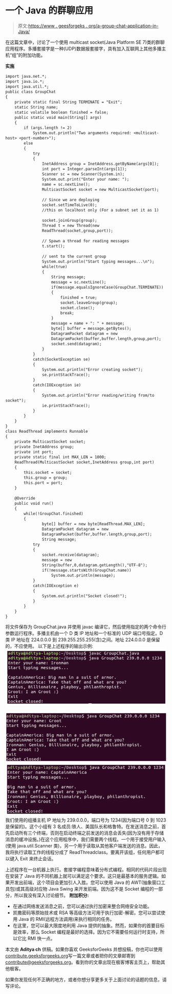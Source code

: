 # 一个 Java 的群聊应用

> 原文:[https://www . geesforgeks . org/a-group-chat-application-in-Java/](https://www.geeksforgeeks.org/a-group-chat-application-in-java/)

在这篇文章中，讨论了一个使用 multicast socket(Java Platform SE 7)类的群聊应用程序。多播套接字是一种(UDP)数据报套接字，具有加入互联网上其他多播主机“组”的附加功能。

**实施**

```
import java.net.*;
import java.io.*;
import java.util.*;
public class GroupChat
{
    private static final String TERMINATE = "Exit";
    static String name;
    static volatile boolean finished = false;
    public static void main(String[] args)
    {
        if (args.length != 2)
            System.out.println("Two arguments required: <multicast-host> <port-number>");
        else
        {
            try
            {
                InetAddress group = InetAddress.getByName(args[0]);
                int port = Integer.parseInt(args[1]);
                Scanner sc = new Scanner(System.in);
                System.out.print("Enter your name: ");
                name = sc.nextLine();
                MulticastSocket socket = new MulticastSocket(port);

                // Since we are deploying
                socket.setTimeToLive(0);
                //this on localhost only (For a subnet set it as 1)

                socket.joinGroup(group);
                Thread t = new Thread(new
                ReadThread(socket,group,port));

                // Spawn a thread for reading messages
                t.start(); 

                // sent to the current group
                System.out.println("Start typing messages...\n");
                while(true)
                {
                    String message;
                    message = sc.nextLine();
                    if(message.equalsIgnoreCase(GroupChat.TERMINATE))
                    {
                        finished = true;
                        socket.leaveGroup(group);
                        socket.close();
                        break;
                    }
                    message = name + ": " + message;
                    byte[] buffer = message.getBytes();
                    DatagramPacket datagram = new
                    DatagramPacket(buffer,buffer.length,group,port);
                    socket.send(datagram);
                }
            }
            catch(SocketException se)
            {
                System.out.println("Error creating socket");
                se.printStackTrace();
            }
            catch(IOException ie)
            {
                System.out.println("Error reading/writing from/to socket");
                ie.printStackTrace();
            }
        }
    }
}
class ReadThread implements Runnable
{
    private MulticastSocket socket;
    private InetAddress group;
    private int port;
    private static final int MAX_LEN = 1000;
    ReadThread(MulticastSocket socket,InetAddress group,int port)
    {
        this.socket = socket;
        this.group = group;
        this.port = port;
    }

    @Override
    public void run()
    {
        while(!GroupChat.finished)
        {
                byte[] buffer = new byte[ReadThread.MAX_LEN];
                DatagramPacket datagram = new
                DatagramPacket(buffer,buffer.length,group,port);
                String message;
            try
            {
                socket.receive(datagram);
                message = new
                String(buffer,0,datagram.getLength(),"UTF-8");
                if(!message.startsWith(GroupChat.name))
                    System.out.println(message);
            }
            catch(IOException e)
            {
                System.out.println("Socket closed!");
            }
        }
    }
}
```

将文件保存为 GroupChat.java 并使用 javac 编译它，然后使用指定的两个命令行参数运行程序。多播主机由一个 D 类 IP 地址和一个标准的 UDP 端口号指定。D 类 IP 地址在 224.0.0.0 到 239.255.255.255(含)之间。地址 224.0.0.0 是保留的，不应使用。
以下是上述程序的输出示例:
[![multicast socket api in java](img/7646cf8d8a4101c7f6f729fb67012583.png)](https://media.geeksforgeeks.org/wp-content/uploads/multicast-socket-api-in-java.png)

[![multicast socket api in java1](img/6ecc33917eb2213647d84f4a5a49aadd.png) ](https://media.geeksforgeeks.org/wp-content/uploads/multicast-socket-api-in-java1.png) [![multicast socket api in java12](img/8a95bff0e6f3759fa861b4a9973256ef.png)](https://media.geeksforgeeks.org/wp-content/uploads/multicast-socket-api-in-java12.png) 
我们使用的组播主机 IP 地址为 239.0.0.0，端口号为 1234(因为端口号 0 到 1023 是保留的)。这个小组有 3 名成员:铁人、美国队长和格鲁特。在发送消息之前，首先启动所有三个终端，否则在启动终端之前发送的消息会丢失(因为没有用于存储消息的缓冲设施。)在这个应用程序中，我们需要两个线程。一个用于接受用户输入(使用 java.util.Scanner 类)，另一个用于读取从其他客户端发送的消息。因此，我将执行读取工作的线程分成了 ReadThreadclass。要离开该组，任何用户都可以键入 Exit 来终止会话。

上述程序在一台机器上执行。套接字编程意味着分布式编程。相同的代码片段出现在安装了 Java 的不同机器上就可以满足这个要求。这只是最基本的服务逻辑。如果开发出前端，这个项目会更加引人入胜。您可以使用 Java 的 AWT(抽象窗口工具包)或其高级对应物 Java Swing 来开发前端。因为这不是 Socket 编程的一部分，所以我没有深入讨论细节。
**附加积分:**

*   在通过网络发送消息之前，您可以通过执行加密来整合网络安全功能。
*   凯撒密码等原始技术或 RSA 等高级方法可用于执行加密-解密。您可以尝试使用 Java 的 RMI(远程方法调用)来执行相同的任务。
*   在这里，您可以最大限度地利用 Java 提供的抽象。然而，如果你的首要目标是效率，那么 Socket 编程是最好的选择。因为它不需要任何运行时支持，所以它比 RMI 快一点。

本文由 **Aditya ch** 供稿。如果你喜欢 GeeksforGeeks 并想投稿，你也可以使用[contribute.geeksforgeeks.org](http://www.contribute.geeksforgeeks.org)写一篇文章或者把你的文章邮寄到 contribute@geeksforgeeks.org。看到你的文章出现在极客博客主页上，帮助其他极客。

如果你发现任何不正确的地方，或者你想分享更多关于上面讨论的话题的信息，请写评论。